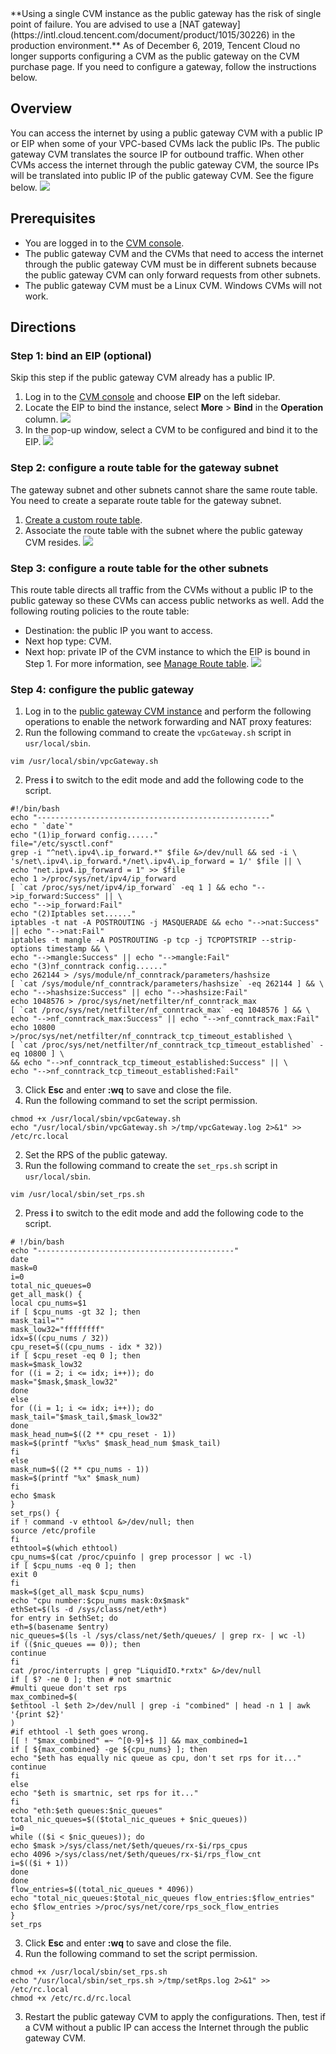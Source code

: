 
<dx-alert infotype="alarm" title="">
**Using a single CVM instance as the public gateway has the risk of single point of failure. You are advised to use a [NAT gateway](https://intl.cloud.tencent.com/document/product/1015/30226) in the production environment.**
</dx-alert>
As of December 6, 2019, Tencent Cloud no longer supports configuring a CVM as the public gateway on the CVM purchase page. If you need to configure a gateway, follow the instructions below.




## Overview

You can access the internet by using a public gateway CVM with a public IP or EIP when some of your VPC-based CVMs lack the public IPs. The public gateway CVM translates the source IP for outbound traffic. When other CVMs access the internet through the public gateway CVM, the source IPs will be translated into public IP of the public gateway CVM. See the figure below.
![](https://main.qcloudimg.com/raw/4879fa2798946972e8496c13a1bfa3cc.png)

## Prerequisites
- You are logged in to the [CVM console](https://console.cloud.tencent.com/cvm/index).
- The public gateway CVM and the CVMs that need to access the internet through the public gateway CVM must be in different subnets because the public gateway CVM can only forward requests from other subnets.
- The public gateway CVM must be a Linux CVM. Windows CVMs will not work.

## Directions
### Step 1: bind an EIP (optional)

<dx-alert infotype="explain" title="">
Skip this step if the public gateway CVM already has a public IP.
</dx-alert>

1. Log in to the [CVM console](https://console.cloud.tencent.com/cvm/index) and choose **EIP** on the left sidebar.
2. Locate the EIP to bind the instance, select **More** > **Bind** in the **Operation** column.
![](https://main.qcloudimg.com/raw/c9e46426e64fd6de3d4a2a9dccb91822.png)
3. In the pop-up window, select a CVM to be configured and bind it to the EIP.
![](https://main.qcloudimg.com/raw/1642880850b505fa57a598d10247edbc.png)

### Step 2: configure a route table for the gateway subnet

<dx-alert infotype="notice" title="">
The gateway subnet and other subnets cannot share the same route table. You need to create a separate route table for the gateway subnet.
</dx-alert>

1. [Create a custom route table](https://intl.cloud.tencent.com/document/product/215/35236).
2. Associate the route table with the subnet where the public gateway CVM resides.
![](https://main.qcloudimg.com/raw/4f804600a0d2120a959e722daf21fa59.png)

### Step 3: configure a route table for the other subnets
This route table directs all traffic from the CVMs without a public IP to the public gateway so these CVMs can access public networks as well.
Add the following routing policies to the route table:
- Destination: the public IP you want to access.
- Next hop type: CVM.
- Next hop: private IP of the CVM instance to which the EIP is bound in Step 1.
For more information, see [Manage Route table](https://intl.cloud.tencent.com/document/product/215/40080).
![](https://main.qcloudimg.com/raw/68e072841dc6d528fe2ff269e5a982a5.png)

### Step 4: configure the public gateway
1. Log in to the [public gateway CVM instance](https://intl.cloud.tencent.com/document/product/213/5436) and perform the following operations to enable the network forwarding and NAT proxy features:
 1. Run the following command to create the `vpcGateway.sh` script in `usr/local/sbin`.
```
vim /usr/local/sbin/vpcGateway.sh
```
 2. Press **i** to switch to the edit mode and add the following code to the script.
```
#!/bin/bash
echo "----------------------------------------------------"
echo " `date`"
echo "(1)ip_forward config......"
file="/etc/sysctl.conf"
grep -i "^net\.ipv4\.ip_forward.*" $file &>/dev/null && sed -i \
's/net\.ipv4\.ip_forward.*/net\.ipv4\.ip_forward = 1/' $file || \
echo "net.ipv4.ip_forward = 1" >> $file
echo 1 >/proc/sys/net/ipv4/ip_forward
[ `cat /proc/sys/net/ipv4/ip_forward` -eq 1 ] && echo "-->ip_forward:Success" || \
echo "-->ip_forward:Fail"
echo "(2)Iptables set......"
iptables -t nat -A POSTROUTING -j MASQUERADE && echo "-->nat:Success" || echo "-->nat:Fail"
iptables -t mangle -A POSTROUTING -p tcp -j TCPOPTSTRIP --strip-options timestamp && \
echo "-->mangle:Success" || echo "-->mangle:Fail"
echo "(3)nf_conntrack config......"
echo 262144 > /sys/module/nf_conntrack/parameters/hashsize
[ `cat /sys/module/nf_conntrack/parameters/hashsize` -eq 262144 ] && \
echo "-->hashsize:Success" || echo "-->hashsize:Fail"
echo 1048576 > /proc/sys/net/netfilter/nf_conntrack_max
[ `cat /proc/sys/net/netfilter/nf_conntrack_max` -eq 1048576 ] && \
echo "-->nf_conntrack_max:Success" || echo "-->nf_conntrack_max:Fail"
echo 10800 >/proc/sys/net/netfilter/nf_conntrack_tcp_timeout_established \
[ `cat /proc/sys/net/netfilter/nf_conntrack_tcp_timeout_established` -eq 10800 ] \
&& echo "-->nf_conntrack_tcp_timeout_established:Success" || \
echo "-->nf_conntrack_tcp_timeout_established:Fail"
```
 3. Click **Esc** and enter **:wq** to save and close the file.
 4. Run the following command to set the script permission.
```
chmod +x /usr/local/sbin/vpcGateway.sh
echo "/usr/local/sbin/vpcGateway.sh >/tmp/vpcGateway.log 2>&1" >> /etc/rc.local
```
2. Set the RPS of the public gateway.
 1. Run the following command to create the `set_rps.sh` script in `usr/local/sbin`.
```
vim /usr/local/sbin/set_rps.sh
```
 2. Press **i** to switch to the edit mode and add the following code to the script.
```
# !/bin/bash
echo "--------------------------------------------"
date
mask=0
i=0
total_nic_queues=0
get_all_mask() {
local cpu_nums=$1
if [ $cpu_nums -gt 32 ]; then
mask_tail=""
mask_low32="ffffffff"
idx=$((cpu_nums / 32))
cpu_reset=$((cpu_nums - idx * 32))
if [ $cpu_reset -eq 0 ]; then
mask=$mask_low32
for ((i = 2; i <= idx; i++)); do
mask="$mask,$mask_low32"
done
else
for ((i = 1; i <= idx; i++)); do
mask_tail="$mask_tail,$mask_low32"
done
mask_head_num=$((2 ** cpu_reset - 1))
mask=$(printf "%x%s" $mask_head_num $mask_tail)
fi
else
mask_num=$((2 ** cpu_nums - 1))
mask=$(printf "%x" $mask_num)
fi
echo $mask
}
set_rps() {
if ! command -v ethtool &>/dev/null; then
source /etc/profile
fi
ethtool=$(which ethtool)
cpu_nums=$(cat /proc/cpuinfo | grep processor | wc -l)
if [ $cpu_nums -eq 0 ]; then
exit 0
fi
mask=$(get_all_mask $cpu_nums)
echo "cpu number:$cpu_nums mask:0x$mask"
ethSet=$(ls -d /sys/class/net/eth*)
for entry in $ethSet; do
eth=$(basename $entry)
nic_queues=$(ls -l /sys/class/net/$eth/queues/ | grep rx- | wc -l)
if (($nic_queues == 0)); then
continue
fi
cat /proc/interrupts | grep "LiquidIO.*rxtx" &>/dev/null
if [ $? -ne 0 ]; then # not smartnic
#multi queue don't set rps
max_combined=$(
$ethtool -l $eth 2>/dev/null | grep -i "combined" | head -n 1 | awk '{print $2}'
)
#if ethtool -l $eth goes wrong.
[[ ! "$max_combined" =~ ^[0-9]+$ ]] && max_combined=1
if [ ${max_combined} -ge ${cpu_nums} ]; then
echo "$eth has equally nic queue as cpu, don't set rps for it..."
continue
fi
else
echo "$eth is smartnic, set rps for it..."
fi
echo "eth:$eth queues:$nic_queues"
total_nic_queues=$(($total_nic_queues + $nic_queues))
i=0
while (($i < $nic_queues)); do
echo $mask >/sys/class/net/$eth/queues/rx-$i/rps_cpus
echo 4096 >/sys/class/net/$eth/queues/rx-$i/rps_flow_cnt
i=$(($i + 1))
done
done
flow_entries=$((total_nic_queues * 4096))
echo "total_nic_queues:$total_nic_queues flow_entries:$flow_entries"
echo $flow_entries >/proc/sys/net/core/rps_sock_flow_entries
}
set_rps
```
 3. Click **Esc** and enter **:wq** to save and close the file.
 4. Run the following command to set the script permission.
```
chmod +x /usr/local/sbin/set_rps.sh
echo "/usr/local/sbin/set_rps.sh >/tmp/setRps.log 2>&1" >> /etc/rc.local
chmod +x /etc/rc.d/rc.local
```
3. Restart the public gateway CVM to apply the configurations. Then, test if a CVM without a public IP can access the Internet through the public gateway CVM.



